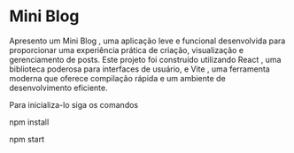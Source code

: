 # Mini Blog

Apresento um Mini Blog , uma aplicação leve e funcional desenvolvida para proporcionar uma experiência prática de criação, visualização e gerenciamento de posts. Este projeto foi construído utilizando React , uma biblioteca poderosa para interfaces de usuário, e Vite , uma ferramenta moderna que oferece compilação rápida e um ambiente de desenvolvimento eficiente.

Para inicializa-lo siga os comandos

npm install

npm start
